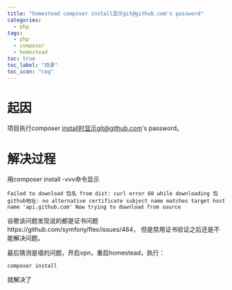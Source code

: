 ```yaml
---
title: "homestead composer install显示git@github.com's password"
categories:
  - php
tags:
  - php
  - composer
  - homestead
toc: true
toc_label: "目录"
toc_icon: "cog"    
---
```

# 起因
项目执行composer install时显示git@github.com's password。

# 解决过程
用composer install -vvv命令显示

    Failed to download 包名 from dist: curl error 60 while downloading 包github地址: no alternative certificate subject name matches target host name 'api.github.com' Now trying to download from source
    
谷歌该问题发现说的都是证书问题https://github.com/symfony/flex/issues/484， 但是禁用证书验证之后还是不能解决问题。

最后猜测是墙的问题，开启vpn，重启homestead，执行：
    
    composer install

就解决了